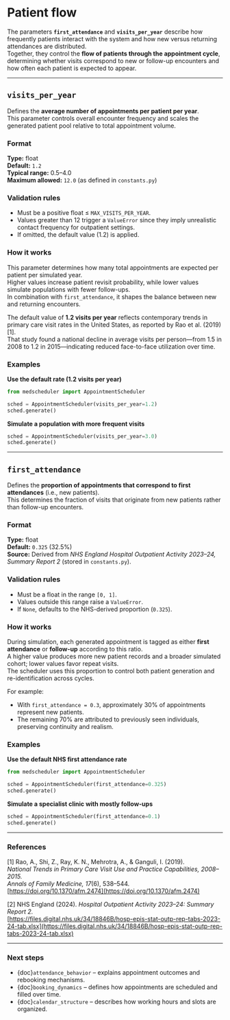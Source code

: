 # Patient flow

The parameters **`first_attendance`** and **`visits_per_year`** describe how frequently patients interact with the system and how new versus returning attendances are distributed.  
Together, they control the **flow of patients through the appointment cycle**, determining whether visits correspond to new or follow-up encounters and how often each patient is expected to appear.

---

## `visits_per_year`

Defines the **average number of appointments per patient per year**.  
This parameter controls overall encounter frequency and scales the generated patient pool relative to total appointment volume.

### Format
**Type:** float  
**Default:** `1.2`  
**Typical range:** 0.5–4.0  
**Maximum allowed:** `12.0` (as defined in `constants.py`)

### Validation rules
- Must be a positive float ≤ `MAX_VISITS_PER_YEAR`.  
- Values greater than 12 trigger a `ValueError` since they imply unrealistic contact frequency for outpatient settings.  
- If omitted, the default value (1.2) is applied.

### How it works
This parameter determines how many total appointments are expected per patient per simulated year.  
Higher values increase patient revisit probability, while lower values simulate populations with fewer follow-ups.  
In combination with `first_attendance`, it shapes the balance between new and returning encounters.

The default value of **1.2 visits per year** reflects contemporary trends in primary care visit rates in the United States, as reported by Rao et al. (2019) [1].  
That study found a national decline in average visits per person—from 1.5 in 2008 to 1.2 in 2015—indicating reduced face-to-face utilization over time.

### Examples

**Use the default rate (1.2 visits per year)**
```python
from medscheduler import AppointmentScheduler

sched = AppointmentScheduler(visits_per_year=1.2)
sched.generate()
```

**Simulate a population with more frequent visits**
```python
sched = AppointmentScheduler(visits_per_year=3.0)
sched.generate()
```

---

## `first_attendance`

Defines the **proportion of appointments that correspond to first attendances** (i.e., new patients).  
This determines the fraction of visits that originate from new patients rather than follow-up encounters.

### Format
**Type:** float  
**Default:** `0.325` (32.5%)  
**Source:** Derived from *NHS England Hospital Outpatient Activity 2023–24, Summary Report 2* (stored in `constants.py`).

### Validation rules
- Must be a float in the range `[0, 1]`.  
- Values outside this range raise a `ValueError`.  
- If `None`, defaults to the NHS-derived proportion (`0.325`).

### How it works
During simulation, each generated appointment is tagged as either **first attendance** or **follow-up** according to this ratio.  
A higher value produces more new patient records and a broader simulated cohort; lower values favor repeat visits.  
The scheduler uses this proportion to control both patient generation and re-identification across cycles.

For example:
- With `first_attendance = 0.3`, approximately 30% of appointments represent new patients.  
- The remaining 70% are attributed to previously seen individuals, preserving continuity and realism.

### Examples

**Use the default NHS first attendance rate**
```python
from medscheduler import AppointmentScheduler

sched = AppointmentScheduler(first_attendance=0.325)
sched.generate()
```

**Simulate a specialist clinic with mostly follow-ups**
```python
sched = AppointmentScheduler(first_attendance=0.1)
sched.generate()
```

---

### References

[1] Rao, A., Shi, Z., Ray, K. N., Mehrotra, A., & Ganguli, I. (2019).  
*National Trends in Primary Care Visit Use and Practice Capabilities, 2008–2015.*  
*Annals of Family Medicine, 17*(6), 538–544.  
[https://doi.org/10.1370/afm.2474](https://doi.org/10.1370/afm.2474)

[2] NHS England (2024). *Hospital Outpatient Activity 2023–24: Summary Report 2.*  
[https://files.digital.nhs.uk/34/18846B/hosp-epis-stat-outp-rep-tabs-2023-24-tab.xlsx](https://files.digital.nhs.uk/34/18846B/hosp-epis-stat-outp-rep-tabs-2023-24-tab.xlsx)

---

### Next steps

- {doc}`attendance_behavior` – explains appointment outcomes and rebooking mechanisms.  
- {doc}`booking_dynamics` – defines how appointments are scheduled and filled over time.  
- {doc}`calendar_structure` – describes how working hours and slots are organized.

